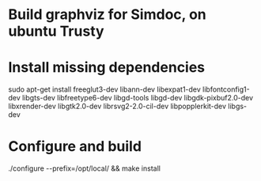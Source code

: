 # Build graphviz for Simdoc, on ubuntu Trusty

# Install missing dependencies

sudo apt-get install freeglut3-dev libann-dev libexpat1-dev libfontconfig1-dev libgts-dev libfreetype6-dev libgd-tools libgd-dev libgdk-pixbuf2.0-dev libxrender-dev libgtk2.0-dev librsvg2-2.0-cil-dev libpopplerkit-dev libgs-dev

# Configure and build

./configure --prefix=/opt/local/ && make install

